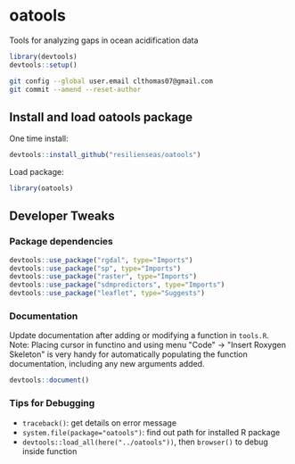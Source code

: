 # oatools

Tools for analyzing gaps in ocean acidification data


```R
library(devtools)
devtools::setup()
```

```bash
git config --global user.email clthomas07@gmail.com
git commit --amend --reset-author
```

## Install and load oatools package

One time install:

```R
devtools::install_github("resilienseas/oatools")
```

Load package:

```R
library(oatools)
```

## Developer Tweaks

### Package dependencies

```R
devtools::use_package("rgdal", type="Imports")
devtools::use_package("sp", type="Imports")
devtools::use_package("raster", type="Imports")
devtools::use_package("sdmpredictors", type="Imports")
devtools::use_package("leaflet", type="Suggests")
```

### Documentation

Update documentation after adding or modifying a function in `tools.R`. Note: Placing cursor in functino and using menu "Code" -> "Insert Roxygen Skeleton" is very handy for automatically populating the function documentation, including any new arguments added.

```R
devtools::document()
```

### Tips for Debugging


- `traceback()`: get details on error message
- `system.file(package="oatools")`: find out path for installed R package
- `devtools::load_all(here("../oatools"))`, then `browser()` to debug inside function
